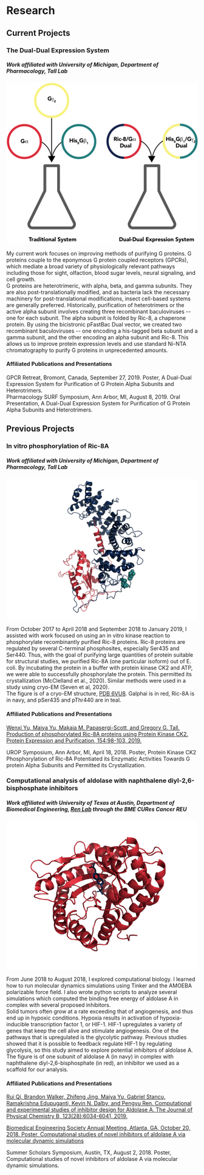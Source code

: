 # Research

## Current Projects

### The Dual-Dual Expression System
##### Work affiliated with University of Michigan, Department of Pharmacology, Tall Lab

![The Dual Dual Expression System](public/images/dual_dual.png)

My current work focuses on improving methods of purifying G proteins. G proteins couple to the eponymous G protein coupled receptors (GPCRs), which mediate a broad variety of physiologically relevant pathways including those for sight, olfaction, blood sugar levels, neural signaling, and cell growth.  
G proteins are heterotrimeric, with alpha, beta, and gamma subunits. They are also post-translationally modified, and as bacteria lack the necessary machinery for post-translational modifications, insect cell-based systems are generally preferred. Historically, purification of heterotrimers or the active alpha subunit involves creating three recombinant baculoviruses -- one for each subunit.
The alpha subunit is folded by Ric-8, a chaperone protein. By using the bicistronic pFastBac Dual vector, we created two recombinant baculoviruses -- one encoding a his-tagged beta subunit and a gamma subunit, and the other encoding an alpha subunit and Ric-8. This allows us to improve protein expression levels and use standard Ni-NTA chromatography to purify G proteins in unprecedented amounts.

#### Affiliated Publications and Presentations

GPCR Retreat, Bromont, Canada, September 27, 2019. Poster, A Dual-Dual Expression System for Purification of G Protein Alpha Subunits and Heterotrimers.  
Pharmacology SURF Symposium, Ann Arbor, MI, August 8, 2019. Oral Presentation, A Dual-Dual Expression System for Purification of G Protein Alpha Subunits and Heterotrimers.

## Previous Projects

### In vitro phosphorylation of Ric-8A
##### Work affiliated with University of Michigan, Department of Pharmacology, Tall Lab

![Ric-8A bound to Gai](public/images/ric-8.png)

From October 2017 to April 2018 and September 2018 to January 2019, I assisted with work focused on using an in vitro kinase reaction to phosphorylate recombinantly purified Ric-8 proteins. Ric-8 proteins are regulated by several C-terminal phosphosites, especially Ser435 and Ser440. Thus, with the goal of purifying large quantities of protein suitable for structural studies, we purified Ric-8A (one particular isoform) out of E. coli. By incubating the protein in a buffer with protein kinase CK2 and ATP, we were able to successfully phosphorylate the protein. This permitted its crystallization (McClelland et al.,  2020). Similar methods were used in a study using cryo-EM (Seven et al, 2020).  
The figure is of a cryo-EM structure, [PDB 6VU8](https://www.rcsb.org/structure/6VU8). Galphai is in red, Ric-8A is in navy, and pSer435 and pThr440 are in teal.

#### Affiliated Publications and Presentations

[Wenxi Yu, Maiya Yu, Makaia M. Papasergi-Scott, and Gregory G. Tall. Production of phosphorylated Ric-8A proteins using Protein Kinase CK2. Protein Expression and Purification, 154:98-103, 2019.](https://doi.org/10.1016/j.pep.2018.10.002)

UROP Symposium, Ann Arbor, MI, April 18, 2018. Poster, Protein Kinase CK2 Phosphorylation of Ric-8A Potentiated its Enzymatic Activities Towards G protein Alpha Subunits and Permitted its Crystallization.

### Computational analysis of aldolase with naphthalene diyl-2,6-bisphosphate inhibitors

##### Work affiliated with University of Texas at Austin, Department of Biomedical Engineering, [Ren Lab](https://biomol.bme.utexas.edu/) through the BME CURes Cancer REU

![Aldolase bound to ND inhibitor](/public/images/aldolase-nd.png)

From June 2018 to August 2018, I explored computational biology. I learned how to run molecular dynamics simulations using Tinker and the AMOEBA polarizable force field. I also wrote python scripts to analyze several simulations which computed the binding free energy of aldolase A in complex with several proposed inhibitors.  
Solid tumors often grow at a rate exceeding that of angiogenesis, and thus end up in hypoxic conditions. Hypoxia results in activation of hypoxia-inducible transcription factor 1, or HIF-1. HIF-1 upregulates a variety of genes that keep the cell alive and stimulate angiogenesis. One of the pathways that is upregulated is the glycolytic pathway. Previous studies showed that it is possible to feedback regulate HIF-1 by regulating glycolysis, so this study aimed to explore potential inhibitors of aldolase A.  
The figure is of one subunit of aldolase A (in navy)  in complex with naphthalene diyl-2,6-bisphosphate (in red), an inhibitor we used as a scaffold for our analysis.  

#### Affiliated Publications and Presentations

[Rui Qi, Brandon Walker, Zhifeng Jing, Maiya Yu, Gabriel Stancu, Ramakrishna Edupuganti, Kevin N. Dalby, and Pengyu Ren. Computational and experimental studies of inhibitor design for Aldolase A. The Journal of Physical Chemistry B, 123(28):6034-6041, 2019.](https://doi.org/10.1021/acs.jpcb.9b04551)

[Biomedical Engineering Society Annual Meeting, Atlanta, GA, October 20, 2018. Poster, Computational studies of novel inhibitors of aldolase A via molecular dynamic simulations](https://www.youtube.com/watch?v=K8o4cVwNzX4)

Summer Scholars Symposium, Austin, TX, August 2, 2018. Poster, Computational studies of novel inhibitors of aldolase A via molecular dynamic simulations.
